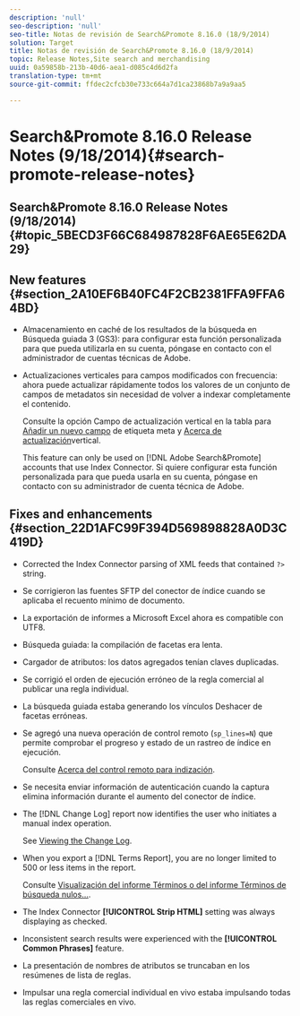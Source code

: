 ```yaml
---
description: 'null'
seo-description: 'null'
seo-title: Notas de revisión de Search&Promote 8.16.0 (18/9/2014)
solution: Target
title: Notas de revisión de Search&Promote 8.16.0 (18/9/2014)
topic: Release Notes,Site search and merchandising
uuid: 0a59858b-213b-40d6-aea1-d085c4d6d2fa
translation-type: tm+mt
source-git-commit: ffdec2cfcb30e733c664a7d1ca23868b7a9a9aa5

---
```



# Search&amp;Promote 8.16.0 Release Notes (9/18/2014){#search-promote-release-notes}

## Search&amp;Promote 8.16.0 Release Notes (9/18/2014) {#topic_5BECD3F66C684987828F6AE65E62DA29}

## New features {#section_2A10EF6B40FC4F2CB2381FFA9FFA64BD}

* Almacenamiento en caché de los resultados de la búsqueda en Búsqueda guiada 3 (GS3): para configurar esta función personalizada para que pueda utilizarla en su cuenta, póngase en contacto con el administrador de cuentas técnicas de Adobe.
* Actualizaciones verticales para campos modificados con frecuencia: ahora puede actualizar rápidamente todos los valores de un conjunto de campos de metadatos sin necesidad de volver a indexar completamente el contenido.

   Consulte la opción Campo de actualización vertical en la tabla para [Añadir un nuevo campo](../c-about-settings-menu/c-about-metadata-menu.md#task_6DF188C0FC7F4831A4444CA9AFA615E5) de etiqueta meta y [Acerca de actualización](../c-about-index-menu/c-about-vertical-updates.md#concept_E65A70C9C2E04804BF24FBE1B3CAD899)vertical.

   This feature can only be used on [!DNL Adobe Search&Promote] accounts that use Index Connector. Si quiere configurar esta función personalizada para que pueda usarla en su cuenta, póngase en contacto con su administrador de cuenta técnica de Adobe.

## Fixes and enhancements {#section_22D1AFC99F394D569898828A0D3C419D}

* Corrected the Index Connector parsing of XML feeds that contained `?>` string.
* Se corrigieron las fuentes SFTP del conector de índice cuando se aplicaba el recuento mínimo de documento.
* La exportación de informes a Microsoft Excel ahora es compatible con UTF8.
* Búsqueda guiada: la compilación de facetas era lenta.
* Cargador de atributos: los datos agregados tenían claves duplicadas.
* Se corrigió el orden de ejecución erróneo de la regla comercial al publicar una regla individual.
* La búsqueda guiada estaba generando los vínculos Deshacer de facetas erróneas.
* Se agregó una nueva operación de control remoto (`sp_lines=N`) que permite comprobar el progreso y estado de un rastreo de índice en ejecución.

   Consulte [Acerca del control remoto para indización](../c-about-index-menu/c-about-remote-control-for-indexing.md#concept_C79B322190E84106A434E5C6D4A4118F).

* Se necesita enviar información de autenticación cuando la captura elimina información durante el aumento del conector de índice.
* The [!DNL Change Log] report now identifies the user who initiates a manual index operation.

   See [Viewing the Change Log](../c-about-reports-menu/c-about-reports-menu.md#task_166F1156719F4B3D834BEA8E249C8057).

* When you export a [!DNL Terms Report], you are no longer limited to 500 or less items in the report.

   Consulte [Visualización del informe Términos o del informe Términos de búsqueda nulos...](../c-about-reports-menu/c-about-reports-menu.md#task_53B7ED1582DD4B0E8376546A7AFC789A).

* The Index Connector **[!UICONTROL Strip HTML]** setting was always displaying as checked.
* Inconsistent search results were experienced with the **[!UICONTROL Common Phrases]** feature.
* La presentación de nombres de atributos se truncaban en los resúmenes de lista de reglas.
* Impulsar una regla comercial individual en vivo estaba impulsando todas las reglas comerciales en vivo.

